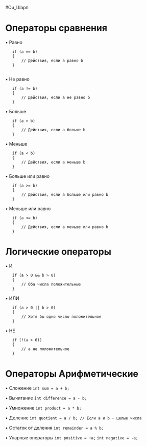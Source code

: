#Си_Шарп 

# Операторы сравнения 

• Равно
```
   if (a == b)
   {
       // Действия, если a равно b
   }
      
```

• Не равно
```
   if (a != b)
   {
       // Действия, если a не равно b
   }
```

• Больше
```
   if (a > b)
   {
       // Действия, если a больше b
   }
```

• Меньше
```
   if (a < b)
   {
       // Действия, если a меньше b
   }
```

• Больше или равно
```
   if (a >= b)
   {
       // Действия, если a больше или равно b
   }
```

• Меньше или равно
```
   if (a <= b)
   {
       // Действия, если a меньше или равно b
   }
```


# Логические операторы

• И
```
   if (a > 0 && b > 0)
   {
       // Оба числа положительные
   }
```

• ИЛИ
```
   if (a > 0 || b > 0)
   {
       // Хотя бы одно число положительное
   }
```

• НЕ
```
   if (!(a > 0))
   {
       // a не положительное
   }
```


# Операторы Арифметические

• Сложение
	`int sum = a + b;`

• Вычитание
	`int difference = a - b;`

• Умножение
	`int product = a * b;`

• Деление
	`int quotient = a / b; // Если a и b - целые числа`

• Остаток от деления
	`int remainder = a % b;`

• Унарные операторы
	`int positive = +a;`
	`int negative = -a;`
   

